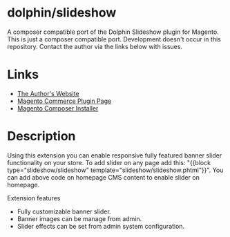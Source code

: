 # dolphin/slideshow
A composer compatible port of the Dolphin Slideshow plugin for Magento. This is just a
composer compatible port. Development doesn't occur in this repository. Contact the author
via the links below with issues.

# Links
* [The Author's Website](http://www.dolphinwebsolution.com/)
* [Magento Commerce Plugin Page](https://www.magentocommerce.com/magento-connect/dolphin-responsive-slideshow.html)
* [Magento Composer Installer](https://github.com/Cotya/magento-composer-installer)

# Description
Using this extension you can enable responsive fully featured banner slider functionality on your store.
To add slider on any page add this: "{{block type="slideshow/slideshow" template="slideshow/slideshow.phtml"}}".
You can add above code on homepage CMS content to enable slider on homepage.

Extension features
* Fully customizable banner slider.
* Banner images can be manage from admin.
* Slider effects can be set from admin system configuration.